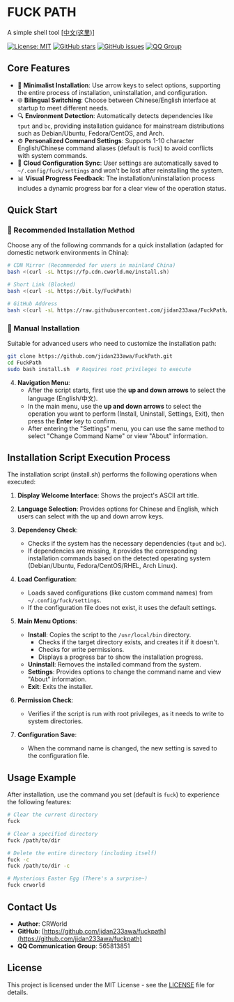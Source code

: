 # FUCK PATH

A simple shell tool [[中文(这里)]](README.md)

[![License: MIT](https://img.shields.io/badge/License-MIT-yellow.svg)]()   [![GitHub stars](https://badgen.net/github/stars/jidan233awa/fuckpath)](https://github.com/jidan233awa/FuckPath/stargazers)   [![GitHub issues](https://img.shields.io/github/issues/jidan233awa/FuckPath)](https://github.com/jidan233awa/FuckPath/issues)   [![QQ Group](https://img.shields.io/badge/QQ%E7%BE%A4-565813851-blue.svg)](https://qm.qq.com/q/c7PQ7bwPN8)

## Core Features

- 🚀 **Minimalist Installation**: Use arrow keys to select options, supporting the entire process of installation, uninstallation, and configuration.
- 🌐 **Bilingual Switching**: Choose between Chinese/English interface at startup to meet different needs.
- 🔍 **Environment Detection**: Automatically detects dependencies like `tput` and `bc`, providing installation guidance for mainstream distributions such as Debian/Ubuntu, Fedora/CentOS, and Arch.
- ⚙️ **Personalized Command Settings**: Supports 1-10 character English/Chinese command aliases (default is `fuck`) to avoid conflicts with system commands.
- 💾 **Cloud Configuration Sync**: User settings are automatically saved to `~/.config/fuck/settings` and won't be lost after reinstalling the system.
- 📊 **Visual Progress Feedback**: The installation/uninstallation process includes a dynamic progress bar for a clear view of the operation status.

## Quick Start

### 🚀 Recommended Installation Method

Choose any of the following commands for a quick installation (adapted for domestic network environments in China):

```bash
# CDN Mirror (Recommended for users in mainland China)
bash <(curl -sL https://fp.cdn.cworld.me/install.sh)

# Short Link (Blocked)
bash <(curl -sL https://bit.ly/FuckPath)

# GitHub Address
bash <(curl -sL https://raw.githubusercontent.com/jidan233awa/FuckPath/main/install.sh)
```

### 🔧 Manual Installation

Suitable for advanced users who need to customize the installation path:

```bash
git clone https://github.com/jidan233awa/FuckPath.git
cd FuckPath
sudo bash install.sh  # Requires root privileges to execute
```

4.  **Navigation Menu**:
    -   After the script starts, first use the **up and down arrows** to select the language (English/中文).
    -   In the main menu, use the **up and down arrows** to select the operation you want to perform (Install, Uninstall, Settings, Exit), then press the **Enter** key to confirm.
    -   After entering the "Settings" menu, you can use the same method to select "Change Command Name" or view "About" information.

## Installation Script Execution Process

The installation script (install.sh) performs the following operations when executed:

1. **Display Welcome Interface**: Shows the project's ASCII art title.

2. **Language Selection**: Provides options for Chinese and English, which users can select with the up and down arrow keys.

3. **Dependency Check**:
   - Checks if the system has the necessary dependencies (`tput` and `bc`).
   - If dependencies are missing, it provides the corresponding installation commands based on the detected operating system (Debian/Ubuntu, Fedora/CentOS/RHEL, Arch Linux).

4. **Load Configuration**:
   - Loads saved configurations (like custom command names) from `~/.config/fuck/settings`.
   - If the configuration file does not exist, it uses the default settings.

5. **Main Menu Options**:
   - **Install**: Copies the script to the `/usr/local/bin` directory.
     - Checks if the target directory exists, and creates it if it doesn't.
     - Checks for write permissions.
     - Displays a progress bar to show the installation progress.
   - **Uninstall**: Removes the installed command from the system.
   - **Settings**: Provides options to change the command name and view "About" information.
   - **Exit**: Exits the installer.

6. **Permission Check**:
   - Verifies if the script is run with root privileges, as it needs to write to system directories.

7. **Configuration Save**:
   - When the command name is changed, the new setting is saved to the configuration file.

## Usage Example

After installation, use the command you set (default is `fuck`) to experience the following features:

```bash
# Clear the current directory
fuck

# Clear a specified directory
fuck /path/to/dir

# Delete the entire directory (including itself)
fuck -c
fuck /path/to/dir -c

# Mysterious Easter Egg (There's a surprise~)
fuck crworld
```

## Contact Us

- **Author**: CRWorld
- **GitHub**: [https://github.com/jidan233awa/fuckpath](https://github.com/jidan233awa/fuckpath)
- **QQ Communication Group**: 565813851

## License

This project is licensed under the MIT License - see the [LICENSE](LICENSE) file for details.